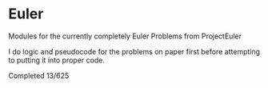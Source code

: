 # Euler
Modules for the currently completely Euler Problems from ProjectEuler

I do logic and pseudocode for the problems on paper first before attempting to putting it into proper code.

Completed 13/625
